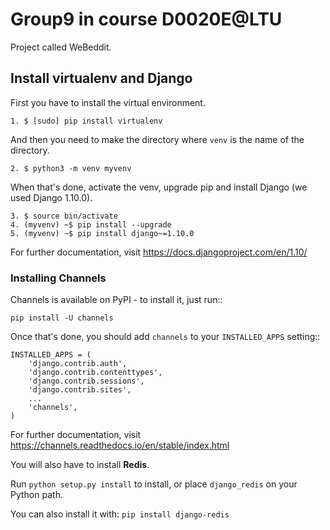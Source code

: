 # Group9 in course D0020E@LTU
Project called WeBeddit.
## Install virtualenv and Django
First you have to install the virtual environment.
```
1. $ [sudo] pip install virtualenv
```
And then you need to make the directory where ```venv``` is the name of the directory.
```
2. $ python3 -m venv myvenv
```
When that's done, activate the venv, upgrade pip and install Django (we used Django 1.10.0).
```
3. $ source bin/activate
4. (myvenv) ~$ pip install --upgrade
5. (myvenv) ~$ pip install django~=1.10.0
```
For further documentation, visit https://docs.djangoproject.com/en/1.10/
### Installing Channels 

Channels is available on PyPI - to install it, just run::

    pip install -U channels

Once that's done, you should add ``channels`` to your
``INSTALLED_APPS`` setting::

    INSTALLED_APPS = (
        'django.contrib.auth',
        'django.contrib.contenttypes',
        'django.contrib.sessions',
        'django.contrib.sites',
        ...
        'channels',
    )
For further documentation, visit https://channels.readthedocs.io/en/stable/index.html

You will also have to install **Redis**.

Run ``python setup.py install`` to install,
or place ``django_redis`` on your Python path.

You can also install it with: ``pip install django-redis``
